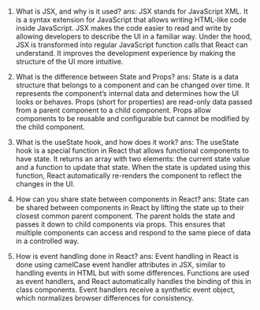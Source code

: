 1. What is JSX, and why is it used?
 ans:
JSX stands for JavaScript XML. It is a syntax extension for JavaScript that allows writing HTML-like code inside JavaScript. JSX makes the code easier to read and write by allowing developers to describe the UI in a familiar way. Under the hood, JSX is transformed into regular JavaScript function calls that React can understand. It improves the development experience by making the structure of the UI more intuitive.

2. What is the difference between State and Props?
ans:
State is a data structure that belongs to a component and can be changed over time. It represents the component’s internal data and determines how the UI looks or behaves.
Props (short for properties) are read-only data passed from a parent component to a child component. Props allow components to be reusable and configurable but cannot be modified by the child component.

3. What is the useState hook, and how does it work?
ans:
The useState hook is a special function in React that allows functional components to have state. It returns an array with two elements: the current state value and a function to update that state. When the state is updated using this function, React automatically re-renders the component to reflect the changes in the UI.

4. How can you share state between components in React?
ans:
State can be shared between components in React by lifting the state up to their closest common parent component. The parent holds the state and passes it down to child components via props. This ensures that multiple components can access and respond to the same piece of data in a controlled way.

5. How is event handling done in React?
ans:
Event handling in React is done using camelCase event handler attributes in JSX, similar to handling events in HTML but with some differences. Functions are used as event handlers, and React automatically handles the binding of this in class components. Event handlers receive a synthetic event object, which normalizes browser differences for consistency.



